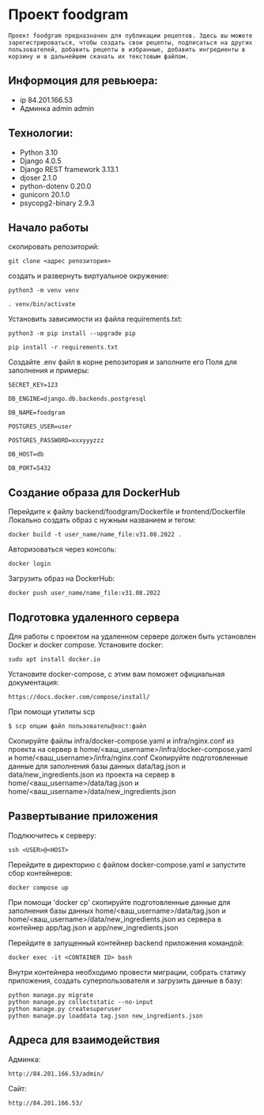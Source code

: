 # Проект foodgram

```
Проект foodgram предназначен для публикации рецептов. Здесь вы можете зарегистрироваться, чтобы создать свои рецепты, подписаться на других пользователей, добавить рецепты в избранные, добавить ингредиенты в корзину и в дальнейшем скачать их текстовым файлом.
```

## Информоция для ревьюера:
- ip 84.201.166.53
- Админка admin admin

## Технологии:
- Python 3.10
- Django 4.0.5
- Django REST framework 3.13.1
- djoser 2.1.0
- python-dotenv 0.20.0
- gunicorn 20.1.0
- psycopg2-binary 2.9.3

## Начало работы
скопировать репозиторий:
```
git clone <адрес репозитория>
```
создать и развернуть виртуальное окружение:
```
python3 -m venv venv
```
```
. venv/bin/activate
```
Установить зависимости из файла requirements.txt:
```
python3 -m pip install --upgrade pip
```
```
pip install -r requirements.txt
```
Создайте .env файл в корне репозитория и заполните его
Поля для заполнения и примеры:
```
SECRET_KEY=123

DB_ENGINE=django.db.backends.postgresql

DB_NAME=foodgram

POSTGRES_USER=user

POSTGRES_PASSWORD=xxxyyyzzz

DB_HOST=db

DB_PORT=5432
```

## Создание образа для DockerHub
Перейдите к файлу backend/foodgram/Dockerfile и frontend/Dockerfile
Локально создать образ с нужным названием и тегом:
```
docker build -t user_name/name_file:v31.08.2022 .
```
Авторизоваться через консоль:
```
docker login
```
Загрузить образ на DockerHub:
```
docker push user_name/name_file:v31.08.2022 
```

## Подготовка удаленного сервера
Для работы с проектом на удаленном сервере должен быть установлен Docker и docker compose.
Установите docker:
```
sudo apt install docker.io 
```
Установите docker-compose, с этим вам поможет официальная документация:
```
https://docs.docker.com/compose/install/
```
При помощи утилиты scp
```
$ scp опции файл пользователь@хост:файл
```
Скопируйте файлы infra/docker-compose.yaml и infra/nginx.conf из проекта на сервер в home/<ваш_username>/infra/docker-compose.yaml и home/<ваш_username>/infra/nginx.conf
Скопируйте подготовленные данные для заполнения базы данных data/tag.json и data/new_ingredients.json из проекта на сервер в home/<ваш_username>/data/tag.json и home/<ваш_username>/data/new_ingredients.json

## Развертывание приложения
Подлкючитесь к серверу:
```
ssh <USER>@<HOST>
```
Перейдите в директорию с файлом docker-compose.yaml и запустите сбор контейнеров:
```
docker compose up
```
При помощи 'docker cp' скопируйте подготовленные данные для заполнения базы данных home/<ваш_username>/data/tag.json и home/<ваш_username>/data/new_ingredients.json из сервера в контейнер app/tag.json и app/new_ingredients.json

Перейдите в запущенный контейнер backend приложения командой:
```
docker exec -it <CONTAINER ID> bash
```
Внутри контейнера необходимо провести миграции, собрать статику приложения, создать суперпользователя и загрузить данные в базу:
```
python manage.py migrate
python manage.py collectstatic --no-input
python manage.py createsuperuser
python manage.py loaddata tag.json new_ingredients.json
```

## Адреса для взаимодействия
Админка:
```
http://84.201.166.53/admin/
```
Сайт:
```
http://84.201.166.53/
```
